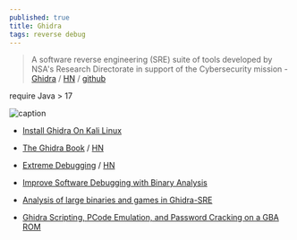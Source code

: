 ```yaml
---
published: true
title: Ghidra
tags: reverse debug
---
```

> A software reverse engineering (SRE) suite of tools developed by NSA's Research Directorate in support of the Cybersecurity mission - [Ghidra](https://ghidra-sre.org/) / [HN](https://news.ycombinator.com/item?id=19315273) / [github](https://github.com/NationalSecurityAgency/ghidra)

require Java > 17

![caption](https://blogs.blackberry.com/content/dam/blogs-blackberry-com/images/blogs/2019/07/080619-ghidra-cylance-lrg.jpg)

- [Install Ghidra On Kali Linux](https://executeatwill.com/2019/04/04/Install-Ghidra-on-Kali-Linux/)
- [The Ghidra Book](https://nostarch.com/GhidraBook) / [HN](https://news.ycombinator.com/item?id=24879314)
- [Extreme Debugging](https://squanderingti.me/blog/2020/10/28/extreme-debugging.html) / [HN](https://news.ycombinator.com/item?id=24950120)
- [Improve Software Debugging with Binary Analysis](https://h313.info/blog/cpp/security/binary-analysis/2020/11/06/improve-software-debugging-with-binary-analysis.html)

- [Analysis of large binaries and games in Ghidra-SRE](https://news.ycombinator.com/item?id=27972308)
- [Ghidra Scripting, PCode Emulation, and Password Cracking on a GBA ROM](https://wrongbaud.github.io/posts/kong-vs-ghidra/)
